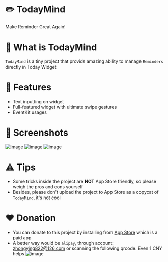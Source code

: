 # ✏️ TodayMind
Make Reminder Great Again!

# 🤔 What is TodayMind
`TodayMind` is a tiny project that provids amazing ability to manage `Reminders` directly in Today Widget

# 🤘 Features
- Text inputting on widget
- Full-featured widget with ultimate swipe gestures
- EventKit usages

# 📱 Screenshots
![image](https://raw.githubusercontent.com/cyanzhong/TodayMind/master/Resource/1.jpg)
![image](https://raw.githubusercontent.com/cyanzhong/TodayMind/master/Resource/2.jpg)
![image](https://raw.githubusercontent.com/cyanzhong/TodayMind/master/Resource/3.jpg)

# ⚠️ Tips
- Some tricks inside the project are **NOT** App Store friendly, so please weigh the pros and cons yourself
- Besides, please don't upload the project to App Store as a copycat of `TodayMind`, it's not cool

# ❤️ Donation
- You can donate to this project by installing from [App Store](https://itunes.apple.com/app/id1207158665) which is a paid app
- A better way would be `alipay`, through account: zhongying822@126.com or scanning the following qrcode. Even 1 CNY helps
![image](https://raw.githubusercontent.com/cyanzhong/TodayMind/master/Resource/alipay.jpg)

